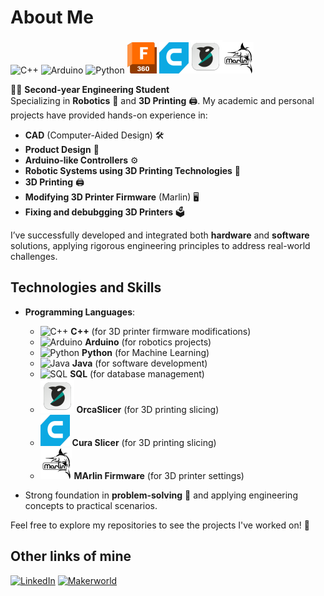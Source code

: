 # About Me

![C++](https://img.icons8.com/color/48/000000/c-plus-plus-logo.png) ![Arduino](https://img.icons8.com/color/48/000000/arduino.png) ![Python](https://img.icons8.com/color/48/000000/python.png) ![CAD](https://github.com/Thetigri/Thetigri/blob/main/Images/autodesk-fusion-logo1.png) ![Cura](https://github.com/Thetigri/Thetigri/blob/main/Images/ultimaker-cura-logo.png)![OrcaSlicer](https://github.com/Thetigri/Thetigri/blob/main/Images/orcaslicer-logo.png)![Marlin](https://github.com/Thetigri/Thetigri/blob/main/Images/marlinlogo.png)

👨‍🎓 **Second-year Engineering Student**  
Specializing in **Robotics** 🤖 and **3D Printing** 🖨. My academic and personal projects have provided hands-on experience in:

- **CAD** (Computer-Aided Design) 🛠️  
- **Product Design** 📐  
- **Arduino-like Controllers** ⚙️  
- **Robotic Systems using 3D Printing Technologies** 🦾
- **3D Printing** 🖨️
- **Modifying 3D Printer Firmware** (Marlin) 🖥️
- **Fixing and debubgging 3D Printers** 🗳️

I’ve successfully developed and integrated both **hardware** and **software** solutions, applying rigorous engineering principles to address real-world challenges.

## Technologies and Skills

- **Programming Languages**:  
  - ![C++](https://img.icons8.com/color/48/000000/c-plus-plus-logo.png) **C++** (for 3D printer firmware modifications)  
  - ![Arduino](https://img.icons8.com/color/48/000000/arduino.png) **Arduino** (for robotics projects)  
  - ![Python](https://img.icons8.com/color/48/000000/python.png) **Python** (for Machine Learning)  
  - ![Java](https://img.icons8.com/color/48/java-coffee-cup-logo--v1.png) **Java** (for software development)  
  - ![SQL](https://img.icons8.com/color/48/my-sql.png) **SQL** (for database management)  
  - ![OrcaSlicer](https://github.com/Thetigri/Thetigri/blob/main/Images/orcaslicer-logo.png) **OrcaSlicer** (for 3D printing slicing)  
  - ![Cura](https://github.com/Thetigri/Thetigri/blob/main/Images/ultimaker-cura-logo.png) **Cura Slicer** (for 3D printing slicing)
  - ![Marlin](https://github.com/Thetigri/Thetigri/blob/main/Images/marlinlogo.png) **MArlin Firmware** (for 3D printer settings)

- Strong foundation in **problem-solving** 🧠 and applying engineering concepts to practical scenarios.

Feel free to explore my repositories to see the projects I've worked on! 🚀

## Other links of mine

[![LinkedIn](https://img.icons8.com/fluency/120/linkedin.png)](https://www.linkedin.com/in/tigran-og-27051b30b/?originalSubdomain=es) [![Makerworld](https://media.printables.com/media/prints/754259/images/5885287_be47d97c-1aee-45e2-9f54-09a06093081a_b35039bb-5086-43b5-8b8d-4dde65caf490/thumbs/inside/160x120/webp/bambulablogo.webp)](makerworld.com/es/@TheTg)


<!--
**Thetigri/Thetigri** is a ✨ _special_ ✨ repository because its `README.md` (this file) appears on your GitHub profile.

Here are some ideas to get you started:

- 🔭 I’m currently working on ...
- 🌱 I’m currently learning ...
- 👯 I’m looking to collaborate on ...
- 🤔 I’m looking for help with ...
- 💬 Ask me about ...
- 📫 How to reach me: ...
- 😄 Pronouns: ...
- ⚡ Fun fact: ...
-->
